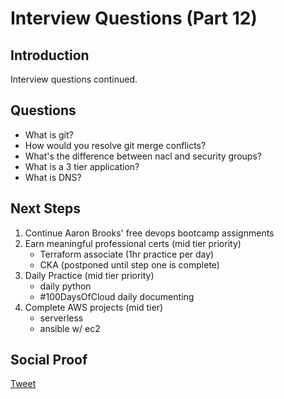# Interview Questions (Part 12)

## Introduction

Interview questions continued.

## Questions

- What is git?
- How would you resolve git merge conflicts?
- What's the difference between nacl and security groups?
- What is a 3 tier application?
- What is DNS?

## Next Steps

1) Continue Aaron Brooks' free devops bootcamp assignments
2) Earn meaningful professional certs (mid tier priority)
    - Terraform associate (1hr practice per day)
    - CKA (postponed until step one is complete)
3) Daily Practice (mid tier priority)
    - daily python
    - #100DaysOfCloud daily documenting
4) Complete AWS projects (mid tier)
    - serverless
    - ansible w/ ec2

## Social Proof

[Tweet]()